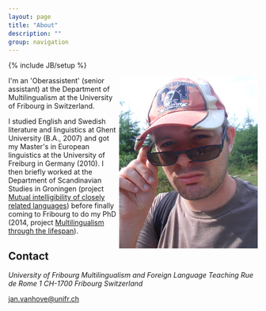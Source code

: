 ```yaml
---
layout: page
title: "About"
description: ""
group: navigation
---
```

{% include JB/setup %}

<p><div style="float:right">
   <img src="/figs/foto.JPG" alt="Photo" title="Photo"/>
</div>I'm an 'Oberassistent' (senior assistant) at the Department of Multilingualism at the University of Fribourg in Switzerland.
</p>

<p>I studied English and Swedish literature and linguistics at Ghent University (B.A., 2007) and got my Master's in European linguistics at the University of Freiburg in Germany (2010). I then briefly worked at the Department of Scandinavian Studies in Groningen (project <a href="http://www.let.rug.nl/gooskens/project/">Mutual intelligibility of closely related languages</a>) before finally coming to Fribourg to do my PhD (2014, project <a href="http://lettres.unifr.ch/fr/langues-litteratures/plurilinguisme-et-didactique-des-langues-etrangeres/research/sinergia.html">Multilingualism through the lifespan</a>).</p>

<!-- ## Education

2010-2014: Ph.D., Multilingualism research, University of Fribourg (Switzerland)  
2008-2010: M.A., European linguistics, University of Freiburg (Germany)  
2004-2007: B.A., English and Swedish literature and linguistics, Ghent University (Belgium)

## Positions

2014-...: Senior lecturer, Department of Multilingualism, University of Fribourg (Switzerland)  
2010-2014: Doctoral student, project [Multilingualism through the lifespan](http://lettres.unifr.ch/fr/langues-litteratures/plurilinguisme-et-didactique-des-langues-etrangeres/research/sinergia.html), Department of Multilingualism, University of Fribourg (Switzerland)  
2010: Research assistant, project [Mutual intelligibility of closely related languages](http://www.let.rug.nl/gooskens/project/), Department of Scandinavian Studies, University of Groningen (Netherlands) -->

<h2>Contact</h2>

<address>
University of Fribourg  
Multilingualism and Foreign Language Teaching 
Rue de Rome 1  
CH-1700 Fribourg  
Switzerland
</address>  

jan.vanhove@unifr.ch
